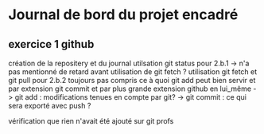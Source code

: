 # Journal de bord du projet encadré

## exercice 1 github
création de la repositery et du journal
utilsation git status pour 2.b.1
-> n'a pas mentionné de retard avant utilisation de git fetch ?
utilisation git fetch et git pull pour 2.b.2
toujours pas compris ce à quoi git add peut bien servir et par extension git commit et par plus grande extension github en lui_même
-> git add : modifications tenues en compte par git?
-> git commit : ce qui sera exporté avec push ?

vérification que rien n'avait été ajouté sur git profs
